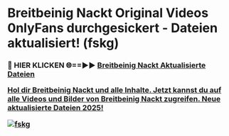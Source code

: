 # Breitbeinig Nackt Original Videos 0nlyFans durchgesickert - Dateien aktualisiert! (fskg)

<h3>🔴 HIER KLICKEN 🌐==►► <a href="https://tinyurl.com/h6vf6nb8" rel="nofollow">Breitbeinig Nackt Aktualisierte Dateien

Hol dir Breitbeinig Nackt und alle Inhalte. Jetzt kannst du auf alle Videos und Bilder von Breitbeinig Nackt zugreifen. Neue aktualisierte Dateien 2025!

[![fskg](https://i.imgur.com/sD4kR3V.gif)](https://tinyurl.com/h6vf6nb8)
